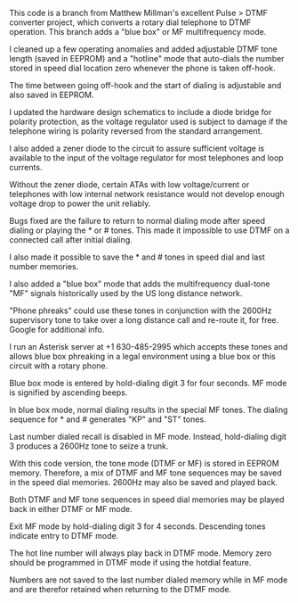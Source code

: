 This code is a branch from Matthew Millman's excellent Pulse > DTMF converter project, which converts a rotary dial telephone to DTMF operation. This branch adds a "blue box" or MF multifrequency mode.

I cleaned up a few operating anomalies and added adjustable DTMF tone length (saved in EEPROM) and a "hotline" mode that auto-dials the number stored in speed dial location zero whenever the phone is taken off-hook.

The time between going off-hook and the start of dialing is adjustable and also saved in EEPROM.

I updated the hardware design schematics to include a diode bridge for polarity protection, as the voltage regulator used is subject to damage if the telephone wiring is polarity reversed from the standard arrangement.

I also added a zener diode to the circuit to assure sufficient voltage is available to the input of the voltage regulator for most telephones and loop currents.

Without the zener diode, certain ATAs with low voltage/current or telephones with low internal network resistance would not develop enough voltage drop to power the unit reliably.

Bugs fixed are the failure to return to normal dialing mode after speed dialing or playing the * or # tones. This made it impossible to use DTMF on a connected call after initial dialing.

I also made it possible to save the * and # tones in speed dial and last number memories.

I also added a "blue box" mode that adds the multifrequency dual-tone "MF" signals historically used by the US long distance network.

"Phone phreaks" could use these tones in conjunction with the 2600Hz supervisory tone to take over a long distance call and re-route it, for free. Google for additional info.

I run an Asterisk server at +1 630-485-2995 which accepts these tones and allows blue box phreaking in a legal environment using a blue box or this circuit with a rotary phone.

Blue box mode is entered by hold-dialing digit 3 for four seconds. MF mode is signified by ascending beeps.

In blue box mode, normal dialing results in the special MF tones. The dialing sequence for * and # generates "KP" and "ST" tones.

Last number dialed recall is disabled in MF mode. Instead, hold-dialing digit 3 produces a 2600Hz tone to seize a trunk.

With this code version, the tone mode (DTMF or MF) is stored in EEPROM memory. Therefore, a mix of DTMF and MF tone sequences may be saved in the speed dial memories. 2600Hz may also be saved and played back.

Both DTMF and MF tone sequences in speed dial memories may be played back in either DTMF or MF mode.

Exit MF mode by hold-dialing digit 3 for 4 seconds. Descending tones indicate entry to DTMF mode.

The hot line number will always play back in DTMF mode. Memory zero should be programmed in DTMF mode if using the hotdial feature.

Numbers are not saved to the last number dialed memory while in MF mode and are therefor retained when returning to the DTMF mode.
